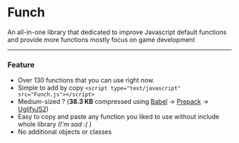 # Funch
An all-in-one library that dedicated to improve Javascript default functions and provide more functions mostly focus on game development

---

### Feature

- Over 130 functions that you can use right now.
- Simple to add by copy `<script type="text/javascript" src="Funch.js"></script>`
- Medium-sized ? (**38.3 KB** compressed using [Babel](https://babeljs.io) -> [Prepack](https://prepack.io) -> [UglifyJS2](https://github.com/mishoo/UglifyJS2))
- Easy to copy and paste any function you liked to use without include whole library *(I'm sad :( )*
- No additional objects or classes
